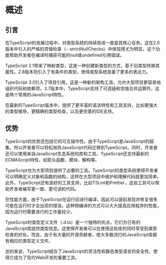 
# 概述

## 引言

在TypeScript的发展过程中，对类型系统的持续改进一直是其核心任务。这在2.0版本中引入的严格的空值检查（--strictNullChecks）中体现得尤为明显，这个功能帮助开发者在编译时捕获可能的null或undefined引用错误。

TypeScript 2.1带来了映射类型，这是一种创建新类型的方式，基于旧类型转换其属性。2.8版本则引入了有条件的类型，使得类型系统具备了更多的表达力。

TypeScript 3.0引入了项目引用，这是一种新的架构工具，允许大型项目更容易地组织代码和依赖项。3.7版本中，TypeScript支持了可选链和空值合并运算符，这是两个常用的JavaScript特性。

在最新的TypeScript版本中，提供了更丰富的语法特性和工具支持，比如更强大的类型推导，更精确的类型检查，以及更完善的IDE支持。

## 优势

TypeScript的优势还包括它的可互操作性。由于TypeScript是JavaScript的超集，所以开发者可以轻松地将JavaScript代码迁移到TypeScript。同时，开发者还可以使用来自JavaScript生态系统的库和工具。TypeScript还支持最新的ECMAScript特性，如箭头函数、模块、解构等。

TypeScript也为大型项目提供了必要的工具。TypeScript的类型系统使得开发者可以明确定义对象和函数的结构，这样在大型项目中维护和理解代码就更加简单。此外，TypeScript还有良好的工具支持，比如TSLint和Prettier，这些工具可以帮助开发者编写更一致、更可读的代码。

在性能方面，由于TypeScript在运行前进行编译，因此可以提前发现并修复很多可能在运行时才会出现的错误。这种预编译的方式可以大大提高应用程序的性能，因为运行时需要进行的工作量较少。

TypeScript的类型定义文件（.d.ts）是一个独特的优点，它们为已有的JavaScript库提供类型信息。这使得开发者可以在使用这些库的同时享受到类型检查的好处。而且，由于有大量的开源贡献者，绝大多数流行的JavaScript库都有相应的类型定义文件。

总的来说，TypeScript结合了JavaScript的灵活性和静态类型语言的安全性，使得它成为了现代Web开发的重要工具。
